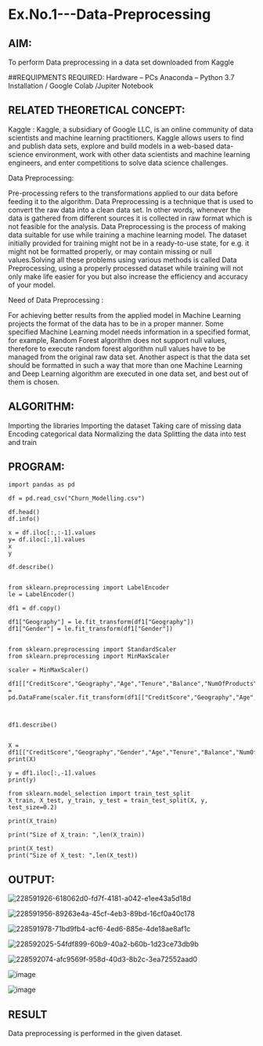 # Ex.No.1---Data-Preprocessing
## AIM:

To perform Data preprocessing in a data set downloaded from Kaggle

##REQUIPMENTS REQUIRED:
Hardware – PCs
Anaconda – Python 3.7 Installation / Google Colab /Jupiter Notebook

## RELATED THEORETICAL CONCEPT:

Kaggle :
Kaggle, a subsidiary of Google LLC, is an online community of data scientists and machine learning practitioners. Kaggle allows users to find and publish data sets, explore and build models in a web-based data-science environment, work with other data scientists and machine learning engineers, and enter competitions to solve data science challenges.

Data Preprocessing:

Pre-processing refers to the transformations applied to our data before feeding it to the algorithm. Data Preprocessing is a technique that is used to convert the raw data into a clean data set. In other words, whenever the data is gathered from different sources it is collected in raw format which is not feasible for the analysis.
Data Preprocessing is the process of making data suitable for use while training a machine learning model. The dataset initially provided for training might not be in a ready-to-use state, for e.g. it might not be formatted properly, or may contain missing or null values.Solving all these problems using various methods is called Data Preprocessing, using a properly processed dataset while training will not only make life easier for you but also increase the efficiency and accuracy of your model.

Need of Data Preprocessing :

For achieving better results from the applied model in Machine Learning projects the format of the data has to be in a proper manner. Some specified Machine Learning model needs information in a specified format, for example, Random Forest algorithm does not support null values, therefore to execute random forest algorithm null values have to be managed from the original raw data set.
Another aspect is that the data set should be formatted in such a way that more than one Machine Learning and Deep Learning algorithm are executed in one data set, and best out of them is chosen.


## ALGORITHM:
Importing the libraries
Importing the dataset
Taking care of missing data
Encoding categorical data
Normalizing the data
Splitting the data into test and train

## PROGRAM:
```
import pandas as pd

df = pd.read_csv("Churn_Modelling.csv")

df.head()
df.info()

x = df.iloc[:,:-1].values
y= df.iloc[:,1].values
x
y

df.describe()


from sklearn.preprocessing import LabelEncoder
le = LabelEncoder()

df1 = df.copy()

df1["Geography"] = le.fit_transform(df1["Geography"])
df1["Gender"] = le.fit_transform(df1["Gender"])


from sklearn.preprocessing import StandardScaler
from sklearn.preprocessing import MinMaxScaler

scaler = MinMaxScaler()

df1[["CreditScore","Geography","Age","Tenure","Balance","NumOfProducts","EstimatedSalary"]] = pd.DataFrame(scaler.fit_transform(df1[["CreditScore","Geography","Age","Tenure","Balance","NumOfProducts","EstimatedSalary"]]))



df1.describe()


X = df1[["CreditScore","Geography","Gender","Age","Tenure","Balance","NumOfProducts","HasCrCard","IsActiveMember","EstimatedSalary"]].values
print(X)

y = df1.iloc[:,-1].values
print(y)

from sklearn.model_selection import train_test_split
X_train, X_test, y_train, y_test = train_test_split(X, y, test_size=0.2)

print(X_train)

print("Size of X_train: ",len(X_train))

print(X_test)
print("Size of X_test: ",len(X_test))
```
## OUTPUT:
![228591926-618062d0-fd7f-4181-a042-e1ee43a5d18d](https://github.com/Pintoponnachan/Ex.No.1---Data-Preprocessing/assets/131936892/121a68b1-669b-46f9-8218-5de69ca46ed8)

![228591956-89263e4a-45cf-4eb3-89bd-16cf0a40c178](https://github.com/Pintoponnachan/Ex.No.1---Data-Preprocessing/assets/131936892/d5a62e83-3804-43fa-bc32-fae8f9792feb)

![228591978-71bd9fb4-acf6-4ed6-885e-4de18ae8af1c](https://github.com/Pintoponnachan/Ex.No.1---Data-Preprocessing/assets/131936892/99b1c7ff-75a2-4130-a329-fa32e4ea5ee5)

![228592025-54fdf899-60b9-40a2-b60b-1d23ce73db9b](https://github.com/Pintoponnachan/Ex.No.1---Data-Preprocessing/assets/131936892/152df5e8-3e18-4712-b296-3c742c219a53)

![228592074-afc9569f-958d-40d3-8b2c-3ea72552aad0](https://github.com/Pintoponnachan/Ex.No.1---Data-Preprocessing/assets/131936892/f6e5f1ba-a002-46a3-a12d-742786c0ab4b)

![image](https://github.com/Pintoponnachan/Ex.No.1---Data-Preprocessing/assets/131936892/618ef5d5-ca19-4043-9d09-59ba541d8205)

![image](https://github.com/Pintoponnachan/Ex.No.1---Data-Preprocessing/assets/131936892/8668a6af-d2a2-4adc-8c51-4562bf8382f6)


## RESULT
Data preprocessing is performed in the given dataset.
